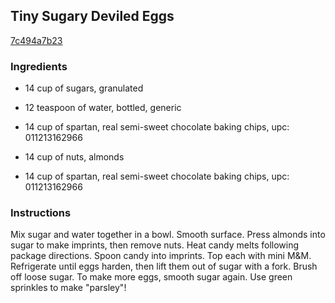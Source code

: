 ## Tiny Sugary Deviled Eggs

[7c494a7b23](http://www.food.com/recipe/tiny-sugary-deviled-eggs-379113)

### Ingredients

 - 14 cup of sugars, granulated

 - 12 teaspoon of water, bottled, generic

 - 14 cup of spartan, real semi-sweet chocolate baking chips, upc: 011213162966

 - 14 cup of nuts, almonds

 - 14 cup of spartan, real semi-sweet chocolate baking chips, upc: 011213162966

### Instructions

Mix sugar and water together in a bowl. Smooth surface. Press almonds into sugar to make imprints, then remove nuts. Heat candy melts following package directions. Spoon candy into imprints. Top each with mini M&M. Refrigerate until eggs harden, then lift them out of sugar with a fork. Brush off loose sugar. To make more eggs, smooth sugar again. Use green sprinkles to make "parsley"!